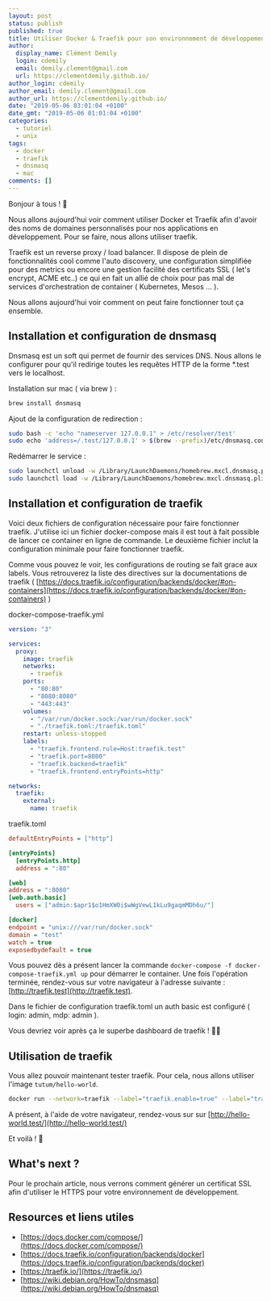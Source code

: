 ```yaml
---
layout: post
status: publish
published: true
title: Utiliser Docker & Traefik pour son environnement de développement 🐳
author:
  display_name: Clément Demily
  login: cdemily
  email: demily.clement@gmail.com
  url: https://clementdemily.github.io/
author_login: cdemily
author_email: demily.clement@gmail.com
author_url: https://clementdemily.github.io/
date: "2019-05-06 03:01:04 +0100"
date_gmt: "2019-05-06 01:01:04 +0100"
categories:
  - tutoriel
  - unix
tags:
  - docker
  - traefik
  - dnsmasq
  - mac
comments: []
---
```


Bonjour à tous ! 👋

Nous allons aujourd'hui voir comment utiliser Docker et Traefik afin d'avoir des noms de domaines personnalisés pour nos applications en développement. Pour se faire, nous allons utiliser traefik.

Traefik est un reverse proxy / load balancer. Il dispose de plein de fonctionnalités cool comme l'auto discovery, une configuration simplifiée pour des metrics ou encore une gestion facilité des certificats SSL ( let's encrypt, ACME etc..) ce qui en fait un allié de choix pour pas mal de services d'orchestration de container ( Kubernetes, Mesos ... ).

Nous allons aujourd'hui voir comment on peut faire fonctionner tout ça ensemble.

## Installation et configuration de dnsmasq

Dnsmasq est un soft qui permet de fournir des services DNS. Nous allons le configurer pour qu'il redirige toutes les requêtes HTTP de la forme \*.test vers le localhost.

Installation sur mac ( via brew ) :

```bash
brew install dnsmasq
```

Ajout de la configuration de redirection :

```bash
sudo bash -c 'echo "nameserver 127.0.0.1" > /etc/resolver/test'
sudo echo 'address=/.test/127.0.0.1' > $(brew --prefix)/etc/dnsmasq.conf
```

Redémarrer le service :

```bash
sudo launchctl unload -w /Library/LaunchDaemons/homebrew.mxcl.dnsmasq.plist
sudo launchctl load -w /Library/LaunchDaemons/homebrew.mxcl.dnsmasq.plist
```

## Installation et configuration de traefik

Voici deux fichiers de configuration nécessaire pour faire fonctionner traefik. J'utilise ici un fichier docker-compose mais il est tout à fait possible de lancer ce container en ligne de commande. Le deuxième fichier inclut la configuration minimale pour faire fonctionner traefik.

Comme vous pouvez le voir, les configurations de routing se fait grace aux labels. Vous retrouverez la liste des directives sur la documentations de traefik ( [https://docs.traefik.io/configuration/backends/docker/#on-containers](https://docs.traefik.io/configuration/backends/docker/#on-containers) )

docker-compose-traefik.yml

```yaml
version: "3"

services:
  proxy:
    image: traefik
    networks:
      - traefik
    ports:
      - "80:80"
      - "8080:8080"
      - "443:443"
    volumes:
      - "/var/run/docker.sock:/var/run/docker.sock"
      - "./traefik.toml:/traefik.toml"
    restart: unless-stopped
    labels:
      - "traefik.frontend.rule=Host:traefik.test"
      - "traefik.port=8080"
      - "traefik.backend=traefik"
      - "traefik.frontend.entryPoints=http"

networks:
  traefik:
    external:
      name: traefik
```

traefik.toml

```ini
defaultEntryPoints = ["http"]

[entryPoints]
  [entryPoints.http]
  address = ":80"

[web]
address = ":8080"
[web.auth.basic]
  users = ["admin:$apr1$o1HmXW0i$wWgVewL1kLu9gaqmMDh6u/"]

[docker]
endpoint = "unix:///var/run/docker.sock"
domain = "test"
watch = true
exposedbydefault = true
```

Vous pouvez dès a présent lancer la commande `docker-compose -f docker-compose-traefik.yml up` pour démarrer le container.
Une fois l'opération terminée, rendez-vous sur votre navigateur à l'adresse suivante : [http://traefik.test](http://traefik.test).

Dans le fichier de configuration traefik.toml un auth basic est configuré ( login: admin, mdp: admin ).

Vous devriez voir après ça le superbe dashboard de traefik ! 🎉🎊

## Utilisation de traefik

Vous allez pouvoir maintenant tester traefik. Pour cela, nous allons utiliser l'image `tutum/hello-world`.

```bash
docker run --network=traefik --label="traefik.enable=true" --label="traefik.frontend.rule=Host:hello-world.test" --label="traefik.backend=hello-world" --label="traefik.port:26000" --label="traefik.frontend.entryPoints=http" -p 26000:80 tutum/hello-world
```

A présent, à l'aide de votre navigateur, rendez-vous sur sur [http://hello-world.test/](http://hello-world.test/)

Et voilà ! 👏

## What's next ?

Pour le prochain article, nous verrons comment générer un certificat SSL afin d'utiliser le HTTPS pour votre environnement de développement.

## Resources et liens utiles

- [https://docs.docker.com/compose/](https://docs.docker.com/compose/)
- [https://docs.traefik.io/configuration/backends/docker](https://docs.traefik.io/configuration/backends/docker)
- [https://traefik.io/](https://traefik.io/)
- [https://wiki.debian.org/HowTo/dnsmasq](https://wiki.debian.org/HowTo/dnsmasq)
